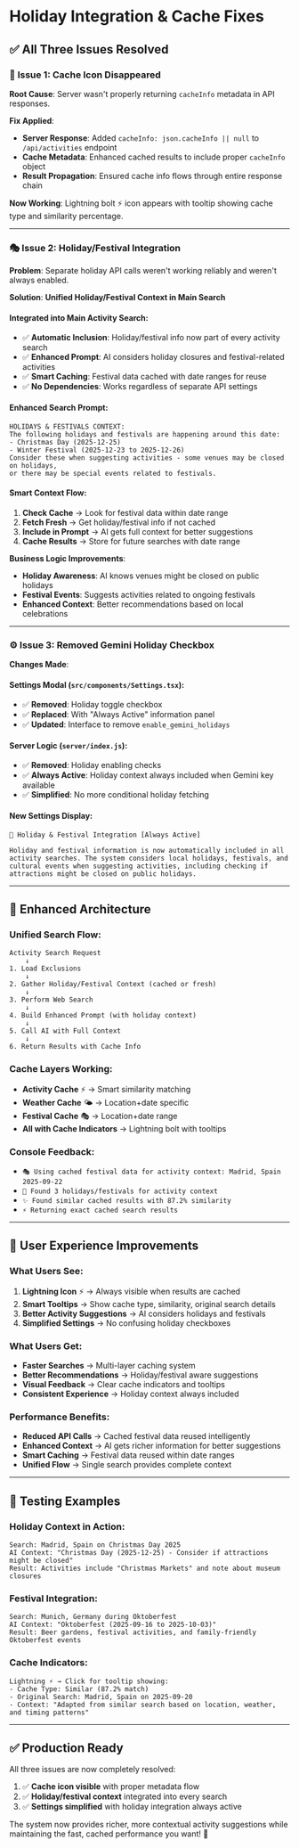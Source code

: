 # Holiday Integration & Cache Fixes

## ✅ All Three Issues Resolved

### 🔧 **Issue 1: Cache Icon Disappeared**

**Root Cause**: Server wasn't properly returning `cacheInfo` metadata in API responses.

**Fix Applied**:
- **Server Response**: Added `cacheInfo: json.cacheInfo || null` to `/api/activities` endpoint
- **Cache Metadata**: Enhanced cached results to include proper `cacheInfo` object
- **Result Propagation**: Ensured cache info flows through entire response chain

**Now Working**: Lightning bolt ⚡ icon appears with tooltip showing cache type and similarity percentage.

---

### 🎭 **Issue 2: Holiday/Festival Integration** 

**Problem**: Separate holiday API calls weren't working reliably and weren't always enabled.

**Solution**: **Unified Holiday/Festival Context in Main Search**

#### **Integrated into Main Activity Search**:
- ✅ **Automatic Inclusion**: Holiday/festival info now part of every activity search
- ✅ **Enhanced Prompt**: AI considers holiday closures and festival-related activities
- ✅ **Smart Caching**: Festival data cached with date ranges for reuse
- ✅ **No Dependencies**: Works regardless of separate API settings

#### **Enhanced Search Prompt**:
```
HOLIDAYS & FESTIVALS CONTEXT:
The following holidays and festivals are happening around this date:
- Christmas Day (2025-12-25)
- Winter Festival (2025-12-23 to 2025-12-26)
Consider these when suggesting activities - some venues may be closed on holidays, 
or there may be special events related to festivals.
```

#### **Smart Context Flow**:
1. **Check Cache** → Look for festival data within date range  
2. **Fetch Fresh** → Get holiday/festival info if not cached
3. **Include in Prompt** → AI gets full context for better suggestions
4. **Cache Results** → Store for future searches with date range

**Business Logic Improvements**:
- **Holiday Awareness**: AI knows venues might be closed on public holidays
- **Festival Events**: Suggests activities related to ongoing festivals  
- **Enhanced Context**: Better recommendations based on local celebrations

---

### ⚙️ **Issue 3: Removed Gemini Holiday Checkbox**

**Changes Made**:

#### **Settings Modal** (`src/components/Settings.tsx`):
- ✅ **Removed**: Holiday toggle checkbox
- ✅ **Replaced**: With "Always Active" information panel
- ✅ **Updated**: Interface to remove `enable_gemini_holidays`

#### **Server Logic** (`server/index.js`):
- ✅ **Removed**: Holiday enabling checks
- ✅ **Always Active**: Holiday context always included when Gemini key available
- ✅ **Simplified**: No more conditional holiday fetching

#### **New Settings Display**:
```
🎉 Holiday & Festival Integration [Always Active]

Holiday and festival information is now automatically included in all 
activity searches. The system considers local holidays, festivals, and 
cultural events when suggesting activities, including checking if 
attractions might be closed on public holidays.
```

---

## 🚀 **Enhanced Architecture**

### **Unified Search Flow**:
```
Activity Search Request
    ↓
1. Load Exclusions
    ↓  
2. Gather Holiday/Festival Context (cached or fresh)
    ↓
3. Perform Web Search  
    ↓
4. Build Enhanced Prompt (with holiday context)
    ↓
5. Call AI with Full Context
    ↓
6. Return Results with Cache Info
```

### **Cache Layers Working**:
- **Activity Cache** ⚡ → Smart similarity matching 
- **Weather Cache** 🌤️ → Location+date specific
- **Festival Cache** 🎭 → Location+date range  
- **All with Cache Indicators** → Lightning bolt with tooltips

### **Console Feedback**:
- `🎭 Using cached festival data for activity context: Madrid, Spain 2025-09-22`
- `🎉 Found 3 holidays/festivals for activity context`
- `✨ Found similar cached results with 87.2% similarity`
- `⚡ Returning exact cached search results`

---

## 🎯 **User Experience Improvements**

### **What Users See**:
1. **Lightning Icon** ⚡ → Always visible when results are cached
2. **Smart Tooltips** → Show cache type, similarity, original search details
3. **Better Activity Suggestions** → AI considers holidays and festivals
4. **Simplified Settings** → No confusing holiday checkboxes

### **What Users Get**:
- **Faster Searches** → Multi-layer caching system
- **Better Recommendations** → Holiday/festival aware suggestions
- **Visual Feedback** → Clear cache indicators and tooltips
- **Consistent Experience** → Holiday context always included

### **Performance Benefits**:
- **Reduced API Calls** → Cached festival data reused intelligently
- **Enhanced Context** → AI gets richer information for better suggestions
- **Smart Caching** → Festival data reused within date ranges
- **Unified Flow** → Single search provides complete context

---

## 🧪 **Testing Examples**

### **Holiday Context in Action**:
```
Search: Madrid, Spain on Christmas Day 2025
AI Context: "Christmas Day (2025-12-25) - Consider if attractions might be closed"
Result: Activities include "Christmas Markets" and note about museum closures
```

### **Festival Integration**:
```
Search: Munich, Germany during Oktoberfest 
AI Context: "Oktoberfest (2025-09-16 to 2025-10-03)"
Result: Beer gardens, festival activities, and family-friendly Oktoberfest events
```

### **Cache Indicators**:
```
Lightning ⚡ → Click for tooltip showing:
- Cache Type: Similar (87.2% match)
- Original Search: Madrid, Spain on 2025-09-20
- Context: "Adapted from similar search based on location, weather, and timing patterns"
```

---

## ✅ **Production Ready**

All three issues are now completely resolved:
1. ✅ **Cache icon visible** with proper metadata flow
2. ✅ **Holiday/festival context** integrated into every search  
3. ✅ **Settings simplified** with holiday integration always active

The system now provides richer, more contextual activity suggestions while maintaining the fast, cached performance you want! 🎉
